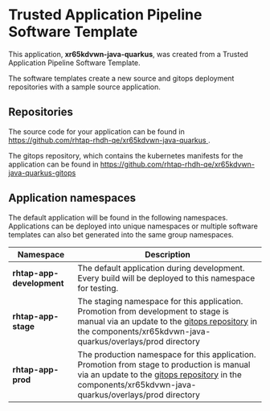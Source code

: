# Trusted Application Pipeline Software Template

This application, **xr65kdvwn-java-quarkus**, was created from a Trusted Application Pipeline Software Template.

The software templates create a new source and gitops deployment repositories with a sample source application. 

## Repositories

The source code for your application can be found in [https://github.com/rhtap-rhdh-qe/xr65kdvwn-java-quarkus ](https://github.com/rhtap-rhdh-qe/xr65kdvwn-java-quarkus ).
 
The gitops repository, which contains the kubernetes manifests for the application can be found in 
[https://github.com/rhtap-rhdh-qe/xr65kdvwn-java-quarkus-gitops ](https://github.com/rhtap-rhdh-qe/xr65kdvwn-java-quarkus-gitops ) 

## Application namespaces 

The default application will be found in the following namespaces. Applications can be deployed into unique namespaces or multiple software templates can also bet generated into the same group namespaces.  

|  Namespace   |  Description   |  
| -------- | -------- |   
| **rhtap-app-development** | The default application during development. Every build will be deployed to this namespace for testing. | 
| **rhtap-app-stage** | The staging namespace for this application. Promotion from development to stage is manual via an update to the [gitops repository](https://github.com/rhtap-rhdh-qe/xr65kdvwn-java-quarkus-gitops ) in the components/xr65kdvwn-java-quarkus/overlays/prod directory |  
| **rhtap-app-prod** | The production namespace for this application. Promotion from stage to production is manual via an update to the [gitops repository](https://github.com/rhtap-rhdh-qe/xr65kdvwn-java-quarkus-gitops ) in the components/xr65kdvwn-java-quarkus/overlays/prod directory | 